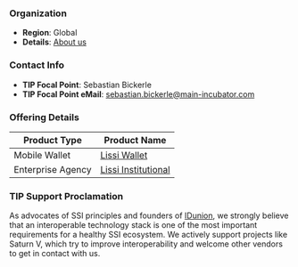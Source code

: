 
### Organization

* __Region__: Global
* __Details__: [About us](https://main-incubator.com/en/about/)

### Contact Info
* __TIP Focal Point__: Sebastian Bickerle
* __TIP Focal Point eMail__: sebastian.bickerle@main-incubator.com

### Offering Details

| Product Type | Product Name |
| --- | --- |
| Mobile Wallet | [Lissi Wallet](https://lissi.id/mobile) |
| Enterprise Agency | [Lissi Institutional](https://lissi.id/institutions) |

### TIP Support Proclamation
As advocates of SSI principles and founders of [IDunion](https://idunion.org/?lang=en), we strongly believe that an interoperable technology stack is one of the most important requirements for a healthy SSI ecosystem. We actively support projects like Saturn V, which try to improve interoperability and welcome other vendors to get in contact with us.
